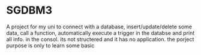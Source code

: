# SGDBM3
A project for my uni to connect with a database, insert/update/delete some data, call a function, automatically execute a trigger in the databse and print all info. in the consol.
its not structered and it has no application.
the porject purpose is only to learn some basic
